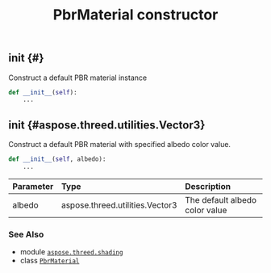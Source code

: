 ﻿---
title: PbrMaterial constructor
second_title: Aspose.3D for Python via .NET API References
description: 
type: docs
weight: 10
url: /aspose.threed.shading/pbrmaterial/__init__/
is_root: false
---

## __init__ {#}

Construct a default PBR material instance



```python
def __init__(self):
    ...
```




## __init__ {#aspose.threed.utilities.Vector3}

Construct a default PBR material with specified albedo color value.



```python
def __init__(self, albedo):
    ...
```


| Parameter | Type | Description |
| :- | :- | :- |
| albedo | aspose.threed.utilities.Vector3 | The default albedo color value |



### See Also
* module [`aspose.threed.shading`](../../)
* class [`PbrMaterial`](/3d/python-net/aspose.threed.shading/pbrmaterial)
